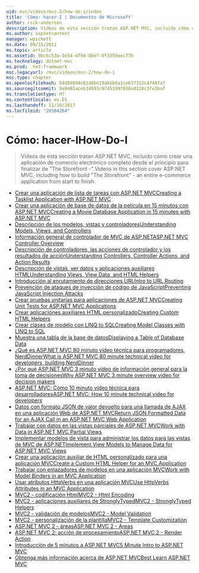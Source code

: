 ```yaml
---
uid: mvc/videos/mvc-2/how-do-i/index
title: 'Cómo: hacer-I | Documentos de Microsoft'
author: rick-anderson
description: Vídeos de esta sección tratan ASP.NET MVC, incluido cómo crear una aplicación de comercio electrónico completo desde el principio para terminar de 'El Storefront'.
ms.author: aspnetcontent
manager: wpickett
ms.date: 09/15/2011
ms.topic: article
ms.assetid: 9bc6c53a-3e54-4f9d-8bef-0f3359aecf7b
ms.technology: dotnet-mvc
ms.prod: .net-framework
msc.legacyurl: /mvc/videos/mvc-2/how-do-i
msc.type: chapter
ms.openlocfilehash: 54d09894c61d8be19ab6b8a1ceb37312c47497a7
ms.sourcegitcommit: 9a9483aceb34591c97451997036a9120c3fe2baf
ms.translationtype: HT
ms.contentlocale: es-ES
ms.lasthandoff: 11/10/2017
ms.locfileid: "26504264"
---
```

<a name="how-do-i"></a><span data-ttu-id="1c22f-103">Cómo: hacer-I</span><span class="sxs-lookup"><span data-stu-id="1c22f-103">How-Do-I</span></span>
====================
> <span data-ttu-id="1c22f-104">Vídeos de esta sección tratan ASP.NET MVC, incluido cómo crear una aplicación de comercio electrónico completo desde el principio para finalizar de "The Storefront -".</span><span class="sxs-lookup"><span data-stu-id="1c22f-104">Videos in this section cover ASP.NET MVC, including how to build "The Storefront" - an entire e-commerce application from start to finish.</span></span>


- [<span data-ttu-id="1c22f-105">Crear una aplicación de lista de tareas con ASP.NET MVC</span><span class="sxs-lookup"><span data-stu-id="1c22f-105">Creating a Tasklist Application with ASP.NET MVC</span></span>](creating-a-tasklist-application-with-aspnet-mvc.md)
- [<span data-ttu-id="1c22f-106">Crear una aplicación de base de datos de la película en 15 minutos con ASP.NET MVC</span><span class="sxs-lookup"><span data-stu-id="1c22f-106">Creating a Movie Database Application in 15 minutes with ASP.NET MVC</span></span>](creating-a-movie-database-application-in-15-minutes-with-aspnet-mvc.md)
- [<span data-ttu-id="1c22f-107">Descripción de los modelos, vistas y controladores</span><span class="sxs-lookup"><span data-stu-id="1c22f-107">Understanding Models, Views, and Controllers</span></span>](understanding-models-views-and-controllers.md)
- [<span data-ttu-id="1c22f-108">Información general de controlador de MVC de ASP.NET</span><span class="sxs-lookup"><span data-stu-id="1c22f-108">ASP.NET MVC Controller Overview</span></span>](aspnet-mvc-controller-overview.md)
- [<span data-ttu-id="1c22f-109">Descripción de controladores, las acciones de controlador y los resultados de acción</span><span class="sxs-lookup"><span data-stu-id="1c22f-109">Understanding Controllers, Controller Actions, and Action Results</span></span>](understanding-controllers-controller-actions-and-action-results.md)
- [<span data-ttu-id="1c22f-110">Descripción de vistas, ver datos y aplicaciones auxiliares HTML</span><span class="sxs-lookup"><span data-stu-id="1c22f-110">Understanding Views, View Data, and HTML Helpers</span></span>](understanding-views-view-data-and-html-helpers.md)
- [<span data-ttu-id="1c22f-111">Introducción al enrutamiento de direcciones URL</span><span class="sxs-lookup"><span data-stu-id="1c22f-111">Intro to URL Routing</span></span>](an-introduction-to-url-routing.md)
- [<span data-ttu-id="1c22f-112">Prevención de ataques de inyección de código de JavaScript</span><span class="sxs-lookup"><span data-stu-id="1c22f-112">Preventing JavaScript Injection Attacks</span></span>](preventing-javascript-injection-attacks.md)
- [<span data-ttu-id="1c22f-113">Crear pruebas unitarias para aplicaciones de ASP.NET MVC</span><span class="sxs-lookup"><span data-stu-id="1c22f-113">Creating Unit Tests for ASP.NET MVC Applications</span></span>](creating-unit-tests-for-aspnet-mvc-applications.md)
- [<span data-ttu-id="1c22f-114">Crear aplicaciones auxiliares HTML personalizado</span><span class="sxs-lookup"><span data-stu-id="1c22f-114">Creating Custom HTML Helpers</span></span>](creating-custom-html-helpers.md)
- [<span data-ttu-id="1c22f-115">Crear clases de modelo con LINQ to SQL</span><span class="sxs-lookup"><span data-stu-id="1c22f-115">Creating Model Classes with LINQ to SQL</span></span>](creating-model-classes-with-linq-to-sql.md)
- [<span data-ttu-id="1c22f-116">Muestra una tabla de la base de datos</span><span class="sxs-lookup"><span data-stu-id="1c22f-116">Displaying a Table of Database Data</span></span>](displaying-a-table-of-database-data.md)
- [<span data-ttu-id="1c22f-117">¿Qué es ASP.NET MVC 80 minuto vídeo técnica para programadores, NerdDinner</span><span class="sxs-lookup"><span data-stu-id="1c22f-117">What is ASP.NET MVC 80 minute technical video for developers, building NerdDinner</span></span>](what-is-aspnet-mvc-80-minute-technical-video-for-developers-building-nerddinner.md)
- [<span data-ttu-id="1c22f-118">¿Por qué ASP.NET MVC 3 minuto vídeo de información general para la toma de decisiones</span><span class="sxs-lookup"><span data-stu-id="1c22f-118">Why ASP.NET MVC 3 minute overview video for decision makers</span></span>](why-aspnet-mvc-3-minute-overview-video-for-decision-makers.md)
- [<span data-ttu-id="1c22f-119">ASP.NET MVC: Cómo 10 minuto vídeo técnica para desarrolladores</span><span class="sxs-lookup"><span data-stu-id="1c22f-119">ASP.NET MVC: How 10 minute technical video for developers</span></span>](aspnet-mvc-how-10-minute-technical-video-for-developers.md)
- [<span data-ttu-id="1c22f-120">Datos con formato JSON de valor devuelto para una llamada de AJAX en una aplicación Web de ASP.NET MVC</span><span class="sxs-lookup"><span data-stu-id="1c22f-120">Return JSON Formatted Data for an AJAX Call in an ASP.NET MVC Web Application</span></span>](how-do-i-return-json-formatted-data-for-an-ajax-call-in-an-aspnet-mvc-web-application.md)
- [<span data-ttu-id="1c22f-121">Trabajar con datos en las vistas parciales de ASP.NET MVC</span><span class="sxs-lookup"><span data-stu-id="1c22f-121">Work with Data in ASP.NET MVC Partial Views</span></span>](how-do-i-work-with-data-in-aspnet-mvc-partial-views.md)
- [<span data-ttu-id="1c22f-122">Implementar modelos de vista para administrar los datos para las vistas de MVC de ASP.NET</span><span class="sxs-lookup"><span data-stu-id="1c22f-122">Implement View Models to Manage Data for ASP.NET MVC Views</span></span>](how-do-i-implement-view-models-to-manage-data-for-aspnet-mvc-views.md)
- [<span data-ttu-id="1c22f-123">Crear una aplicación auxiliar de HTML personalizado para una aplicación MVC</span><span class="sxs-lookup"><span data-stu-id="1c22f-123">Create a Custom HTML Helper for an MVC Application</span></span>](how-do-i-create-a-custom-html-helper-for-an-mvc-application.md)
- [<span data-ttu-id="1c22f-124">Trabajar con enlazadores de modelos en una aplicación MVC</span><span class="sxs-lookup"><span data-stu-id="1c22f-124">Work with Model Binders in an MVC Application</span></span>](how-do-i-work-with-model-binders-in-an-mvc-application.md)
- [<span data-ttu-id="1c22f-125">Usar atributos HttpVerbs en una aplicación MVC</span><span class="sxs-lookup"><span data-stu-id="1c22f-125">Use HttpVerbs Attributes in an MVC Application</span></span>](how-do-i-use-httpverbs-attributes-in-an-mvc-application.md)
- [<span data-ttu-id="1c22f-126">MVC2 - codificación Html</span><span class="sxs-lookup"><span data-stu-id="1c22f-126">MVC2 - Html Encoding</span></span>](mvc2-html-encoding.md)
- [<span data-ttu-id="1c22f-127">MVC2 - aplicaciones auxiliares de StronglyTyped</span><span class="sxs-lookup"><span data-stu-id="1c22f-127">MVC2 - StronglyTyped Helpers</span></span>](mvc2-stronglytyped-helpers.md)
- [<span data-ttu-id="1c22f-128">MVC2 - validación de modelos</span><span class="sxs-lookup"><span data-stu-id="1c22f-128">MVC2 - Model Validation</span></span>](mvc2-model-validation.md)
- [<span data-ttu-id="1c22f-129">MVC2 - personalización de la plantilla</span><span class="sxs-lookup"><span data-stu-id="1c22f-129">MVC2 - Template Customization</span></span>](mvc2-template-customization.md)
- [<span data-ttu-id="1c22f-130">ASP.NET MVC 2 - áreas</span><span class="sxs-lookup"><span data-stu-id="1c22f-130">ASP.NET MVC 2 - Areas</span></span>](aspnet-mvc-2-areas.md)
- [<span data-ttu-id="1c22f-131">ASP.NET MVC 2: acción de procesamiento</span><span class="sxs-lookup"><span data-stu-id="1c22f-131">ASP.NET MVC 2 - Render Action</span></span>](aspnet-mvc-2-render-action.md)
- [<span data-ttu-id="1c22f-132">Introducción de 5 minutos a ASP.NET MVC</span><span class="sxs-lookup"><span data-stu-id="1c22f-132">5 Minute Intro to ASP.NET MVC</span></span>](5-minute-introduction-to-aspnet-mvc.md)
- [<span data-ttu-id="1c22f-133">Obtenga más información acerca de ASP.NET MVC</span><span class="sxs-lookup"><span data-stu-id="1c22f-133">Best Learn ASP.NET MVC</span></span>](how-to-best-learn-asp-net-mvc.md)
